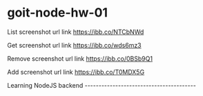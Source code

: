 # goit-node-hw-01

List screenshot url link https://ibb.co/NTCbNWd

Get screenshot url link https://ibb.co/wds6mz3

Remove screenshot url link https://ibb.co/0BSb9Q1

Add screenshot url link https://ibb.co/T0MDX5G

Learning NodeJS backend ----------------------------------------